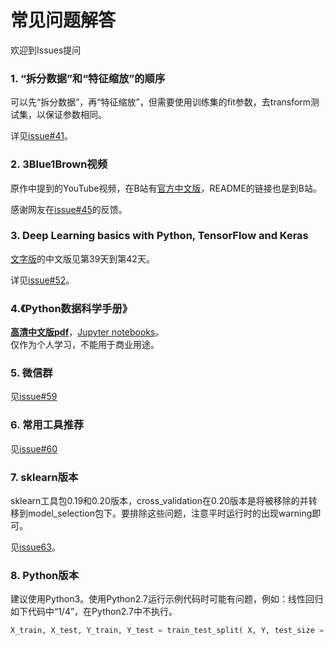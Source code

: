 
# 常见问题解答
欢迎到Issues提问
 
### 1. “拆分数据”和“特征缩放”的顺序
可以先“拆分数据”，再“特征缩放”，但需要使用训练集的fit参数，去transform测试集，以保证参数相同。

详见[issue#41](https://github.com/MachineLearning100/100-Days-Of-ML-Code/issues/41)。

### 2. 3Blue1Brown视频
原作中提到的YouTube视频，在B站有[官方中文版](https://space.bilibili.com/88461692/#/)，README的链接也是到B站。
 
感谢网友在[issue#45](https://github.com/MachineLearning100/100-Days-Of-ML-Code/issues/45)的反馈。

### 3. Deep Learning basics with Python, TensorFlow and Keras
[文字版](https://pythonprogramming.net/introduction-deep-learning-python-tensorflow-keras/)的中文版见第39天到第42天。

详见[issue#52](https://github.com/MachineLearning100/100-Days-Of-ML-Code/issues/52)。

### 4.《Python数据科学手册》
**[高清中文版pdf](https://github.com/MachineLearning100/100-Days-Of-ML-Code/blob/master/Other%20Docs/Python%E6%95%B0%E6%8D%AE%E7%A7%91%E5%AD%A6%E6%89%8B%E5%86%8C.zip)**，[Jupyter notebooks](https://github.com/jakevdp/PythonDataScienceHandbook)。
<br>仅作为个人学习，不能用于商业用途。

### 5. 微信群
见[issue#59](https://github.com/MachineLearning100/100-Days-Of-ML-Code/issues/59)

### 6. 常用工具推荐
见[issue#60](https://github.com/MLEveryday/100-Days-Of-ML-Code/issues/60)

### 7. sklearn版本
sklearn工具包0.19和0.20版本，cross_validation在0.20版本是将被移除的并转移到model_selection包下。要排除这些问题，注意平时运行时的出现warning即可。

见[issue63](https://github.com/MLEveryday/100-Days-Of-ML-Code/issues/63)。

### 8. Python版本
建议使用Python3。使用Python2.7运行示例代码时可能有问题，例如：线性回归如下代码中“1/4”，在Python2.7中不执行。
```python
X_train, X_test, Y_train, Y_test = train_test_split( X, Y, test_size = 1/4, random_state = 0) 
```
